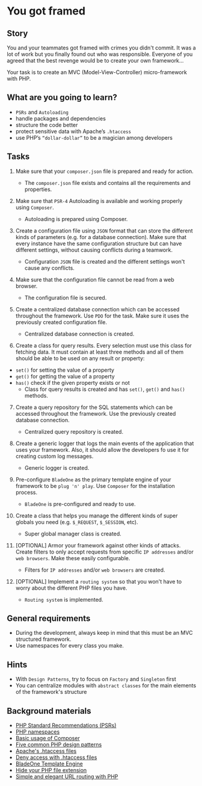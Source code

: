 # You got framed

## Story

You and your teammates got framed with crimes you didn't commit. It was a lot of work but you finally found out who was responsible.
Everyone of you agreed that the best revenge would be to create your own framework...

Your task is to create an MVC (Model-View-Controller) micro-framework with PHP.

## What are you going to learn?

- `PSRs` and `Autoloading`
- handle packages and dependencies
- structure the code better
- protect sensitive data with Apache’s `.htaccess`
- use PHP’s `“dollar-dollar”` to be a magician among developers

## Tasks

1. Make sure that your `composer.json` file is prepared and ready for action.
    - The `composer.json` file exists and contains all the requirements and properties.

2. Make sure that `PSR-4` Autoloading is available and working properly using `Composer`.
    - Autoloading is prepared using Composer.

3. Create a configuration file using `JSON` format that can store the different kinds of parameters (e.g. for a database connection). Make sure that every instance have the same configuration structure but can have different settings, without causing conflicts during a teamwork.
    - Configuration `JSON` file is created and the different settings won't cause any conflicts.

4. Make sure that the configuration file cannot be read from a web browser.
    - The configuration file is secured.

5. Create a centralized database connection which can be accessed throughout the framework. Use `PDO` for the task. Make sure it uses the previously created configuration file.
    - Centralized database connection is created.

6. Create a class for query results. Every selection must use this class for fetching data. It must contain at least three methods and all of them should be able to be used on any result or property:
  - `set()` for setting the value of a property
  - `get()` for getting the value of a property
  - `has()` check if the given property exists or not
    - Class for query results is created and has `set()`, `get()` and `has()` methods.

7. Create a query repository for the SQL statements which can be accessed throughout the framework. Use the previously created database connection.
    - Centralized query repository is created.

8. Create a generic logger that logs the main events of the application that uses your framework. Also, it should allow the developers fo use it for creating custom log messages.
    - Generic logger is created.

9. Pre-configure `BladeOne` as the primary template engine of your framework to be `plug 'n' play`. Use `Composer` for the installation process.
    - `BladeOne` is pre-configured and ready to use.

10. Create a class that helps you manage the different kinds of super globals you need (e.g. `$_REQUEST`, `$_SESSION`, etc).
    - Super global manager class is created.

11. [OPTIONAL] Armor your framework against other kinds of attacks. Create filters to only accept requests from specific `IP addresses` and/or `web browsers`. Make these easily configurable.
    - Filters for `IP addresses` and/or `web browsers` are created.

12. [OPTIONAL] Implement a `routing system` so that you won't have to worry about the different PHP files you have.
    - `Routing system` is implemented.

## General requirements

- During the development, always keep in mind that this must be an MVC structured framework.
- Use namespaces for every class you make.

## Hints

- With `Design Patterns`, try to focus on `Factory` and `Singleton` first
- You can centralize modules with `abstract classes` for the main elements of the framework's structure

## Background materials

- <i class="far fa-book-open"></i> [PHP Standard Recommendations (PSRs)](https://www.php-fig.org/psr/)
- <i class="far fa-exclamation"></i> [PHP namespaces](https://www.w3schools.com/php/php_namespaces.asp)
- <i class="far fa-exclamation"></i> [Basic usage of Composer](https://getcomposer.org/doc/01-basic-usage.md)
- <i class="far fa-book-open"></i> [Five common PHP design patterns](https://www.ibm.com/developerworks/library/os-php-designptrns/)
- <i class="far fa-book-open"></i> [Apache's .htaccess files](https://httpd.apache.org/docs/current/howto/htaccess.html)
- <i class="far fa-book-open"></i> [Deny access with .htaccess files](https://help.dreamhost.com/hc/en-us/articles/216363167-How-do-I-deny-access-to-my-site-with-an-htaccess-file-)
- <i class="far fa-exclamation"></i> [BladeOne Template Engine](https://www.larablocks.com/package/eftec/bladeone)
- <i class="far fa-video"></i> [Hide your PHP file extension](https://youtu.be/MbqHayiZa0I)
- <i class="far fa-candy-cane"></i> [Simple and elegant URL routing with PHP](https://steampixel.de/en/simple-and-elegant-url-routing-with-php/)
